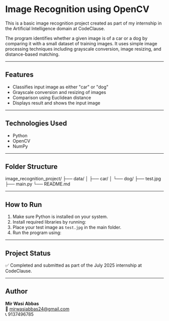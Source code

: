 # Image Recognition using OpenCV

This is a basic image recognition project created as part of my internship in the Artificial Intelligence domain at CodeClause.

The program identifies whether a given image is of a car or a dog by comparing it with a small dataset of training images. It uses simple image processing techniques including grayscale conversion, image resizing, and distance-based matching.

---

## Features

- Classifies input image as either "car" or "dog"
- Grayscale conversion and resizing of images
- Comparison using Euclidean distance
- Displays result and shows the input image

---

## Technologies Used

- Python
- OpenCV
- NumPy

---

## Folder Structure

image_recognition_project/
├── data/
│ ├── car/
│ └── dog/
├── test.jpg
├── main.py
└── README.md

---

## How to Run

1. Make sure Python is installed on your system.
2. Install required libraries by running:
3. Place your test image as `test.jpg` in the main folder.
4. Run the program using:

---

## Project Status

✅ Completed and submitted as part of the July 2025 internship at CodeClause.

---

## Author

**Mir Wasi Abbas**  
📧 mirwasiabbas24@gmail.com  
📞 9137496785
